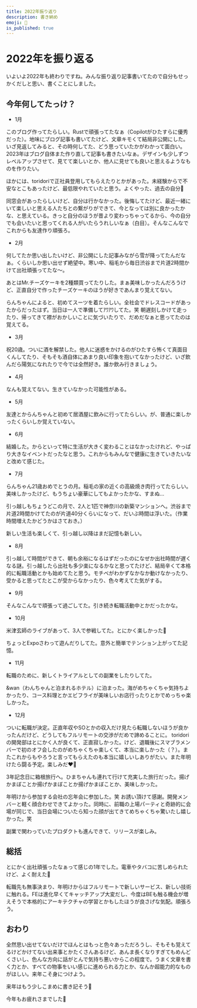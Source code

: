 ```yaml
---
title: 2022年振り返り
description: 書き納め
emoji: 🐯
is_published: true
---
```


# 2022年を振り返る

いよいよ2022年も終わりですね。みんな振り返り記事書いてたので自分もせっかくだしと思い、書くことにしました。

## 今年何してたっけ？
- 1月

このブログ作ってたらしい。Rustで頑張ってたなぁ（Copilotがひたすらに優秀だった）。地味にブログ記事も書いてたけど、文章キモくて結局非公開にした。いざ見返してみると、その時何してた、どう思っていたかがわかって面白い。2023年はブログ自体また作り直して記事も書きたいなぁ。デザインも少しずつレベルアップさせて、見てて楽しいとか、他人に見せても良いと思えるようなものを作りたい。

ほかには、toridoriで正社員登用してもらえたりとかがあった。未経験からで不安なとこもあったけど、最低限やれていたと思う。よくやった、過去の自分👏

同窓会があったらしいけど、自分は行かなかった。後悔してたけど、最近一緒にいて楽しいと思える人たちとの繋がりができて、今となっては別に良かったかな、と思えている。きっと自分のほうが昔より変わっちゃってるから、今の自分でも会いたいと思ってくれる人がいたらうれしいなぁ（白目）。そんなこんなでこれからも友達作り頑張ろ。

- 2月

何してたか思い出したいけど、非公開にした記事みながら雪が降ってたんだなぁ。くらいしか思い出せず絶望中。寒い中、稲毛から毎日渋谷まで片道2時間かけて出社頑張ってたな〜。

あとはMr.チーズケーキを2種類買ってたりした。まぁ美味しかったんだろうけど、正直自分で作ったチーズケーキのほうが好きであんまり覚えてない。

らんちゃんによると、初めてスーツを着たらしい。全社会でドレスコードがあったからだったはず。当日は一人で準備してｱﾜｱﾜしてた。笑 朝遅刻しかけて走ったり、帰ってきて襟がおかしいことに気づいたりで、だめだなぁと思ってたのは覚えてる。

- 3月

祝20歳。ついに酒を解禁した。他人に迷惑をかけるのがひたすら怖くて真面目くんしてたり、そもそも酒自体にあまり良い印象を抱いてなかったけど、いざ飲んだら陽気になれたりで今では全然好き。誰か飲み行きましょう。

- 4月

なんも覚えてない。生きていなかった可能性がある。

- 5月

友達とからんちゃんと初めて居酒屋に飲みに行ってたらしい。が、普通に楽しかったくらいしか覚えていない。

- 6月

結婚した。からといって特に生活が大きく変わることはなかったけれど、やっぱり大きなイベントだったなと思う。これからもみんなで健康に生きていきたいなと改めて感じた。

- 7月

らんちゃん21歳おめでとうの月。稲毛の家の近くの高級焼き肉行ってたらしい。美味しかったけど、もうちょい豪華にしてもよかったかな、すまぬ...

引っ越しもちょうどこの月で、2人と1匹で神奈川の新築マンションへ。渋谷まで片道2時間かけてたのが片道40分くらいになって、だいぶ時間は浮いた。（作業時間増えたかどうかはさておき。）

新しい生活も楽しくて、引っ越し以降はまだ記憶も新しい。

- 8月

引っ越して時間ができて、朝も余裕になるはずだったのになぜか出社時間が遅くなる謎。引っ越したら出社も多少楽になるかなと思ってたけど、結局辛くて本格的に転職活動とかも始めてたと思う。モチベがわかずなかなか動けなかったり、受かると思ってたとこが受からなかったり、色々考えてた気がする。

- 9月

そんなこんなで頑張って過ごしてた。引き続き転職活動中とかだったかな。

- 10月

米津玄師のライブがあって、3人で参戦してた。とにかく楽しかった🤟

ちょっとExpoさわって遊んだりしてた。意外と簡単でテンション上がってた記憶。


- 11月

転職のために、新しくトライアルとしての副業をしたりしてた。

&wan（わんちゃんと泊まれるホテル）に泊まった。海がめちゃくちゃ気持ちよかったり、コース料理とかエビフライが美味しいお店行ったりとかでめっちゃ楽しかった。

- 12月

ついに転職が決定。正直年収やSOとかの収入だけ見たら転職しないほうが良かったんだけど、どうしてもフルリモートの交渉がだめで諦めることに。
toridoriの開発部はとにかく人が良くて、正直寂しかった。けど、退職後にスマブラメンバーで初のオフ会したのがめちゃくちゃ楽しくて、本当に楽しかった（？）。またこれからもやろうと言ってもらえたのも本当に嬉しいしありがたい。また年明けたら闘る予定。楽しみだ❤️‍🔥

3年記念日に箱根旅行へ。ひまちゃんも連れて行けて充実した旅行だった。揚げかまぼことか揚げかまぼことか揚げかまぼことか、美味しかった。

年明けから参加する会社の忘年会に参加した。笑 お誘い頂けて感謝。開発メンバーと軽く顔合わせできてよかった。同時に、前職の上場パーティと奇跡的に会場が同じで、当日会場についたら知った顔が出てきてめちゃくちゃ驚いたし嬉しかった。笑

副業で関わっていたプロダクトも進んできて、リリースが楽しみ。

## 総括

とにかく出社頑張ったなぁって感じの1年でした。電車やタバコに苦しめられたけど、よく耐えた👏 

転職先も無事決まり、年明けからはフルリモートで新しいサービス、新しい技術に触れる。FEは進化早くてキャッチアップ大変だし、今度はBEも触る機会が増えそうで本格的にアーキテクチャの学習とかもしたほうが良さげな気配。頑張ろう。

## おわり

全然思い出せてないだけでほんとはもっと色々あっただろうし、そもそも覚えてるけどかけてない出来事とかたくさんあるけど、あんま長くなりすぎてもめんどくさいし、色んな方向に話がとんで気持ち悪いからこの程度で。うまく文章を書く力とか、すべての物事をいい感じに進められる力とか、なんか超能力的なものがほしい。来年こそ身につけよう。

来年はもう少しこまめに書き記そう🥺

今年もお疲れさまでした👋